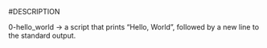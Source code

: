 #DESCRIPTION

0-hello_world -> a script that prints “Hello, World”, followed by a new line to the standard output.
